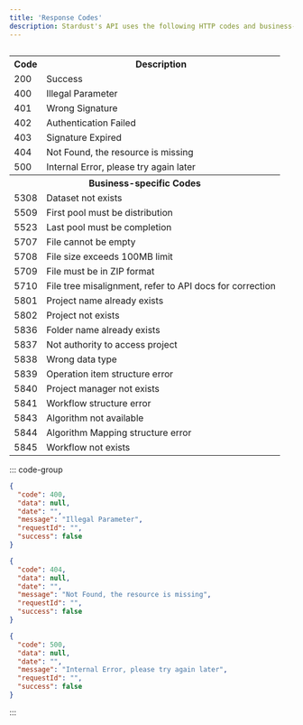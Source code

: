 ```yaml
---
title: 'Response Codes'
description: Stardust's API uses the following HTTP codes and business-specific codes.
---
```


##

<table>
  <tr>
    <th>Code</th>
    <th>Description</th>
  </tr>
  <tr>
    <td>200</td>
    <td>Success</td>
  </tr>
  <tr>
    <td>400</td>
    <td>Illegal Parameter</td>
  </tr>
  <tr>
    <td>401</td>
    <td>Wrong Signature</td>
  </tr>
  <tr>
    <td>402</td>
    <td>Authentication Failed</td>
  </tr>
  <tr>
    <td>403</td>
    <td>Signature Expired </td>
  </tr>
  <tr>
    <td>404</td>
    <td>Not Found, the resource is missing</td>
  </tr>
  <tr>
    <td>500</td>
    <td>Internal Error, please try again later</td>
  </tr>
  <tr>
    <th colspan="2">Business-specific Codes</th>
  </tr>
  <tr>
    <td>5308</td>
    <td>Dataset not exists</td>
  </tr>
  <tr>
    <td>5509</td>
    <td>First pool must be distribution</td>
  </tr>
  <tr>
    <td>5523</td>
    <td>Last pool must be completion</td>
  </tr>
  <tr>
    <td>5707</td>
    <td>File cannot be empty</td>
  </tr>
  <tr>
    <td>5708</td>
    <td>File size exceeds 100MB limit</td>
  </tr>
  <tr>
    <td>5709</td>
    <td>File must be in ZIP format</td>
  </tr>
  <tr>
    <td>5710</td>
    <td>File tree misalignment, refer to API docs for correction</td>
  </tr>
  <tr>
    <td>5801</td>
    <td>Project name already exists</td>
  </tr>
  <tr>
    <td>5802</td>
    <td>Project not exists</td>
  </tr>
  <tr>
    <td>5836</td>
    <td>Folder name already exists</td>
  </tr>
  <tr>
    <td>5837</td>
    <td>Not authority to access project</td>
  <tr>
    <td>5838</td>
    <td>Wrong data type</td>
  </tr>
  <tr>
    <td>5839</td>
    <td>Operation item structure error</td>
  </tr>
  <tr>
    <td>5840</td>
    <td>Project manager not exists</td>
  </tr>
  <tr>
    <td>5841</td>
    <td>Workflow structure error</td>
  </tr>
  <tr>
    <td>5843</td>
    <td>Algorithm not available</td>
  </tr>
  <tr>
    <td>5844</td>
    <td>Algorithm Mapping structure error</td>
  </tr>
  <tr>
    <td>5845</td>
    <td>Workflow not exists</td>
  </tr>
</table>

::: code-group

```json [400 Example]
{
  "code": 400,
  "data": null,
  "date": "",
  "message": "Illegal Parameter",
  "requestId": "",
  "success": false
}
```

```json [404 Example]
{
  "code": 404,
  "data": null,
  "date": "",
  "message": "Not Found, the resource is missing",
  "requestId": "",
  "success": false
}
```

```json [500 Example]
{
  "code": 500,
  "data": null,
  "date": "",
  "message": "Internal Error, please try again later",
  "requestId": "",
  "success": false
}
```

:::
